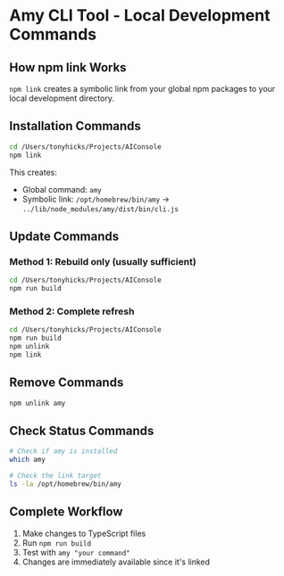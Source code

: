 # Amy CLI Tool - Local Development Commands

## How npm link Works

`npm link` creates a symbolic link from your global npm packages to your local development directory.

## Installation Commands

```bash
cd /Users/tonyhicks/Projects/AIConsole
npm link
```

This creates:
- Global command: `amy`
- Symbolic link: `/opt/homebrew/bin/amy` → `../lib/node_modules/amy/dist/bin/cli.js`

## Update Commands

### Method 1: Rebuild only (usually sufficient)
```bash
cd /Users/tonyhicks/Projects/AIConsole
npm run build
```

### Method 2: Complete refresh
```bash
cd /Users/tonyhicks/Projects/AIConsole
npm run build
npm unlink
npm link
```

## Remove Commands

```bash
npm unlink amy
```

## Check Status Commands

```bash
# Check if amy is installed
which amy

# Check the link target
ls -la /opt/homebrew/bin/amy
```

## Complete Workflow

1. Make changes to TypeScript files
2. Run `npm run build`
3. Test with `amy "your command"`
4. Changes are immediately available since it's linked